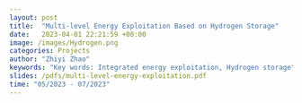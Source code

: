 ```yaml
---
layout: post
title:  "Multi-level Energy Exploitation Based on Hydrogen Storage"
date:   2023-04-01 22:21:59 +00:00
image: /images/Hydrogen.png
categories: Projects
author: "Zhiyi Zhao"
keywords: "Key words: Integrated energy exploitation, Hydrogen storage"
slides: /pdfs/multi-level-energy-exploitation.pdf
time: "05/2023 - 07/2023"
---
```

